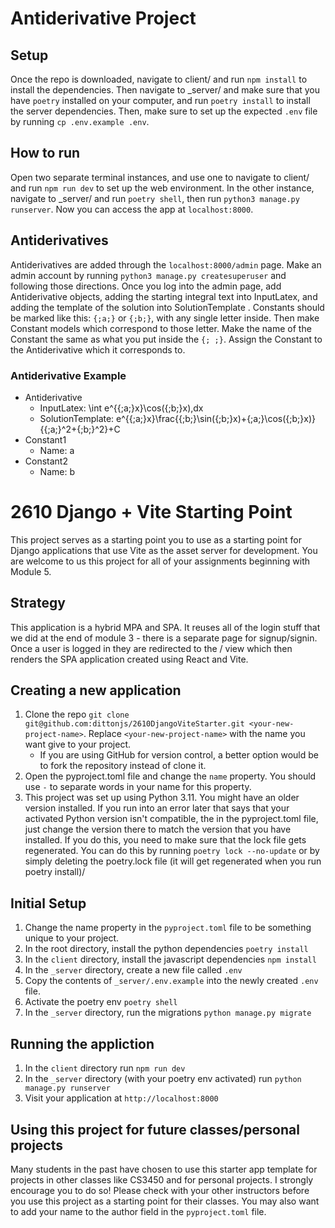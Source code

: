 # Antiderivative Project
## Setup
Once the repo is downloaded, navigate to client/ and run `npm install` to install the dependencies. Then navigate to _server/ and make sure that you have `poetry` installed on your computer, and run `poetry install` to install the server dependencies. Then, make sure to set up the expected `.env` file by running `cp .env.example .env`. 
## How to run
Open two separate terminal instances, and use one to navigate to client/ and run `npm run dev` to set up the web environment. In the other instance, navigate to _server/ and run `poetry shell`, then run `python3 manage.py runserver`. Now you can access the app at `localhost:8000`.
## Antiderivatives
Antiderivatives are added through the `localhost:8000/admin` page. Make an admin account by running `python3 manage.py createsuperuser` and following those directions. Once you log into the admin page, add Antiderivative objects, adding the starting integral text into InputLatex, and adding the template of the solution into SolutionTemplate . Constants should be marked like this: `{;a;}` or `{;b;}`, with any single letter inside. Then make Constant models which correspond to those letter. Make the name of the Constant the same as what you put inside the `{; ;}`. Assign the Constant to the Antiderivative which it corresponds to.
### Antiderivative Example
* Antiderivative
  * InputLatex: \int e^{{;a;}x}\cos({;b;}x)\,dx
  * SolutionTemplate: e^{{;a;}x}\frac{{;b;}\sin({;b;}x)+{;a;}\cos({;b;}x)}{{;a;}^2+{;b;}^2}+C
* Constant1
  * Name: a
* Constant2
  * Name: b

# 2610 Django + Vite Starting Point
This project serves as a starting point you to use as a starting point for Django applications that use Vite as the asset server for development. You are welcome to us this project for all of your assignments beginning with Module 5.

## Strategy
This application is a hybrid MPA and SPA. It reuses all of the login stuff that we did at the end of module 3 - there is a separate page for signup/signin. Once a user is logged in they are redirected to the / view which then renders the SPA application created using React and Vite.

## Creating a new application
1. Clone the repo `git clone git@github.com:dittonjs/2610DjangoViteStarter.git <your-new-project-name>`. Replace `<your-new-project-name>` with the name you want give to your project.
   - If you are using GitHub for version control, a better option would be to fork the repository instead of clone it.
3. Open the pyproject.toml file and change the `name` property. You should use `-` to separate words in your name for this property.
4. This project was set up using Python 3.11. You might have an older version installed. If you run into an error later that says that your activated Python version isn't compatible, the in the pyproject.toml file, just change the version there to match the version that you have installed. If you do this, you need to make sure that the lock file gets regenerated. You can do this by running `poetry lock --no-update` or by simply deleting the poetry.lock file (it will get regenerated when you run poetry install)/

## Initial Setup
1. Change the name property in the `pyproject.toml` file to be something unique to your project.
1. In the root directory, install the python dependencies `poetry install`
2. In the `client` directory, install the javascript dependencies `npm install`
3. In the `_server` directory, create a new file called `.env`
4. Copy the contents of `_server/.env.example` into the newly created `.env` file.
5. Activate the poetry env `poetry shell`
6. In the `_server` directory, run the migrations `python manage.py migrate`

## Running the appliction
1. In the `client` directory run `npm run dev`
2. In the `_server` directory (with your poetry env activated) run `python manage.py runserver`
3. Visit your application at `http://localhost:8000`

## Using this project for future classes/personal projects
Many students in the past have chosen to use this starter app template for projects in other classes like CS3450 and for personal projects. I strongly encourage you to do so! Please check with your other instructors before you use this project as a starting point for their classes. You may also want to add your name to the author field in the `pyproject.toml` file.
